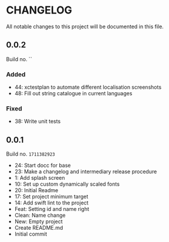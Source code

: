 # CHANGELOG

All notable changes to this project will be documented in this file.

## 0.0.2

Build no. ``

### Added
- 44: xctestplan to automate different localisation screenshots
- 48: Fill out string catalogue in current languages

### Fixed
- 38: Write unit tests

## 0.0.1

Build no. `1711382923`

- 24: Start docc for base
- 23: Make a changelog and intermediary release procedure
- 1: Add splash screen
- 10: Set up custom dynamically scaled fonts
- 20: Initial Readme
- 17: Set project minimum target
- 14: Add swift lint to the project
- Feat: Setting id and name right
- Clean: Name change
- New: Empty project
- Create README.md
- Initial commit
